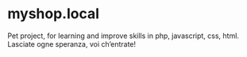 # myshop.local
Pet project, for learning and improve skills in php, javascript, css, html.
Lasciate ogne speranza, voi ch’entrate!
